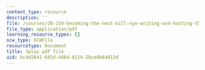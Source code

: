 ```yaml
---
content_type: resource
description: ''
file: /courses/20-219-becoming-the-next-bill-nye-writing-and-hosting-the-educational-show-january-iap-2015/bc4d2641645d446d81142bce8b64013d_5DpVemTczV8.pdf
file_type: application/pdf
learning_resource_types: []
ocw_type: OCWFile
resourcetype: Document
title: 3play pdf file
uid: bc4d2641-645d-446d-8114-2bce8b64013d
---
```

